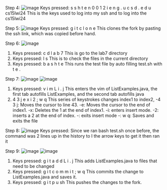 Step 4:
![image](https://github.com/TeddyNguyen150/cse15l-lab7-report/assets/156158048/8a9ec719-23c3-4847-97cf-ff9f9bc707ee)
Keys pressed: s s h <space> t e n 0 0 1 <shift> 2 i e n g . u c s d . e d u <enter> cs15lwi24 <enter>
This is the keys used to log into my ssh and to log into the cs15lwi24

Step 5: 
![image](https://github.com/TeddyNguyen150/cse15l-lab7-report/assets/156158048/578e7f70-f9b5-460e-a48a-c423901766cc)
Keys pressed: g i t <space> c l o n e <space> <shift v>
This clones the fork by pasting the ssh link, which was copied before hand.

Step 6:
![image](https://github.com/TeddyNguyen150/cse15l-lab7-report/assets/156158048/726b9dcc-cfbf-45c0-9ab5-40bc17066c90)
1. Keys pressed: c d <space> l a b 7 <enter>
This is go to the lab7 directory
2. Keys pressed: l s <enter>
This is to check the files in the current directory
3. Keys pressed: b a s h <space> t e <tab> <enter>
This runs the test file by auto filling test.sh with t e <tab>.

Step 7:
![image](https://github.com/TeddyNguyen150/cse15l-lab7-report/assets/156158048/e5f6db1f-22fa-4297-b469-709e61b9fe00)
![image](https://github.com/TeddyNguyen150/cse15l-lab7-report/assets/156158048/419b8b64-482b-4c31-8cf6-8e56f134ab9a)
1. Keys pressed: v i m <space> L i <tab> . j <tab> <enter>
This enters the vim of ListExamples.java, the first tab autofills ListExamples, and the second tab autofills java
2. 4 3 j e x i 2 <esc> <shift> ; w q
This series of keystrokes changes index1 to index2,
-4 3 j: Moves the cursor to line 43.
-e: Moves the cursor to the end of index1.
-x: Deletes the 1 at the end of index1.
-i: enters insert mode.
-2: inserts a 2 at the end of index.
-<esc>: exits insert mode
-: w q: Saves and exits the file

Step 8:
![image](https://github.com/TeddyNguyen150/cse15l-lab7-report/assets/156158048/ad4b550b-ab56-4bf0-ba2c-7f010a935212)
Keys pressed: <up> <up> <enter>
Since we ran bash test.sh once before, the command was 2 lines up in the history to I the arrow keys to get it then ran it

Step 9:
![image](https://github.com/TeddyNguyen150/cse15l-lab7-report/assets/156158048/18219323-d09f-41f7-af36-b47d32509d9b)
![image](https://github.com/TeddyNguyen150/cse15l-lab7-report/assets/156158048/010f3e21-065f-47c5-b42d-d85b555d8457)
1. Keys pressed: g i t <space> a d d <space> L i <tab> . j <tab> <enter>
This adds ListExamples.java to files that need to be changed
2. Keys pressed: g i t <space> c o m m i t <enter> <message> <shift> ; w q
This commits the change to ListExamples.java and saves it.
3. Keys pressed: g i t <space> p u sh <enter>
This pushes the changes to the fork.




